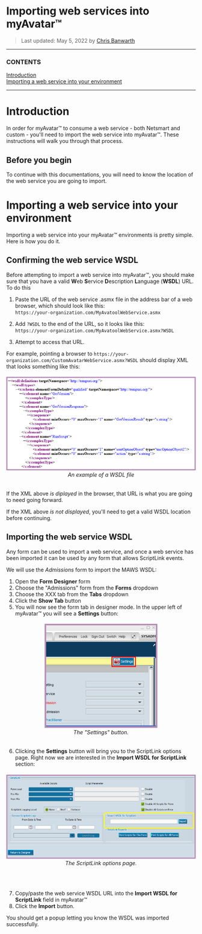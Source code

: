 ﻿<!-- 220505.110300 -->

# Importing web services into myAvatar™

>Last updated: May 5, 2022 by [Chris Banwarth](https://github.com/APrettyCoolProgram)

***

### CONTENTS

[Introduction](#introduction)<br>
[Importing a web service into your environment](#importing-a-web-service-into-your-environment)<br>

***

# Introduction

In order for myAvatar™ to consume a web service - both Netsmart and custom - you'll need to import the web service into myAvatar™. These instructions will walk you through that process.

## Before you begin

To continue with this documentations, you will need to know the location of the web service you are going to import.

# Importing a web service into your environment

Importing a web service into your myAvatar™ environments is pretty simple. Here is how you do it.

## Confirming the web service WSDL

Before attempting to import a web service into myAvatar™, you should make sure that you have a valid **W**eb **S**ervice **D**escription **L**anguage (**WSDL**) URL. To do this

1. Paste the URL of the web service .asmx file in the address bar of a web browser, which should look like this:<br>
`https://your-organization.com/MyAvatoolWebService.asmx`

2. Add `?WSDL` to the end of the URL, so it looks like this:<br>
`https://your-organization.com/MyAvatoolWebService.asmx?WSDL`

3. Attempt to access that URL.

For example, pointing a browser to `https://your-organization.com/CustomAvatarWebService.asmx?WSDL` should display XML that looks something like this:

<h6 align="center">

  <img src="resource/image/readme/wsdl-xml-example-799x393.png" width="600">
  <br>
  An example of a WSDL file
  <br>

</h6>

If the XML above *is diplayed* in the browser, that URL is what you are going to need going forward.

If the XML above *is not displayed*, you'll need to get a valid WSDL location before continuing.

## Importing the web service WSDL

Any form can be used to import a web service, and once a web service has been imported it can be used by any form that allows ScriptLink events.

We will use the *Admissions* form to import the MAWS WSDL:
1. Open the **Form Designer** form
2. Choose the "Admissions" form from the **Forms** dropdown
3. Choose the XXX tab from the **Tabs** dropdown
4. Click the **Show Tab** button
5. You will now see the form tab in designer mode. In the upper left of myAvatar™ you will see a **Settings** button:

<h6 align="center">

  <img src="resource/image/readme/scriptlink-form-designer-settings-button-364x335.png" width="300">
  <br>
  The "Settings" button.
  <br>
</h6>

6. Clicking the **Settings** button will bring you to the ScriptLink options page. Right now we are interested in the **Import WSDL for ScriptLink** section:

<h6 align="center">

  <img src="resource/image/readme/scriptlink-options-import-wsdl-847x375.png" width="747">
  <br>
  The ScriptLink options page.
  <br>
</h6>
<br>

7. Copy/paste the web service WSDL URL into the **Import WSDL for ScriptLink** field in myAvatar™
8. Click the **Import** button.

You should get a popup letting you know the WSDL was imported successfully.